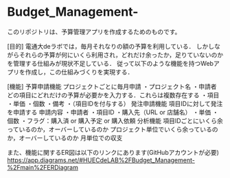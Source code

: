 # Budget_Management-

このリポジトリは、予算管理アプリを作成するためのものです。

[目的]
電通大deラボでは，毎月それなりの額の予算を利用している．
しかしながらそれらの予算が何にいくら利用され，どれだけ余ったか，足りていないのかを管理する仕組みが現状不足している．
従って以下のような機能を持つWebアプリを作成し，この仕組みづくりを実現する．

[機能]
予算申請機能
  プロジェクトごとに毎月申請
  ・プロジェクト名
  ・申請者 
  どの項目にどれだけの予算が必要かを入力する．これらは複数存在する
  ・項目
  ・単価
  ・個数
  ・備考
  ・（項目IDを付与する）
発注申請機能
  項目IDに対して発注を申請する
  申請内容
  ・申請者
  ・項目ID
  ・購入先（URL or 店舗名）
  ・単価
  ・個数
  ・フラグ：購入済 or 購入予定 or 購入依頼
分析機能
  項目IDごとにいくら余っているのか，オーバーしているのか
  プロジェクト単位でいくら余っているのか，オーバーしているのか
  月単位での収支

また、機能に関するER図は以下のリンクにあります(GitHubアカウントが必要)
https://app.diagrams.net/#HUECdeLAB%2FBudget_Management-%2Fmain%2FERDiagram

